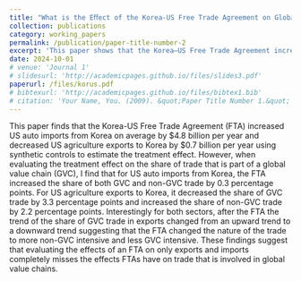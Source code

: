 ```yaml
---
title: "What is the Eﬀect of the Korea-US Free Trade Agreement on Global Value Chains?" 
collection: publications 
category: working_papers 
permalink: /publication/paper-title-number-2 
excerpt: 'This paper shows that the Korea–US Free Trade Agreement increased U.S. auto imports from Korea by $4.8 billion annually and reduced U.S. agricultural exports by $0.7 billion. Using synthetic controls, I find that the FTA shifted trade toward less global value chain (GVC) intensive forms: auto imports rose in both GVC and non-GVC trade, while agriculture exports saw a decline in GVC trade and a rise in non-GVC trade. These results highlight that focusing only on trade volumes overlooks how FTAs reshape the structure of global value chain participation.' 
date: 2024-10-01 
# venue: 'Journal 1' 
# slidesurl: 'http://academicpages.github.io/files/slides3.pdf' 
paperurl: /files/korus.pdf 
# bibtexurl: 'http://academicpages.github.io/files/bibtex1.bib' 
# citation: 'Your Name, You. (2009). &quot;Paper Title Number 1.&quot; <i>Journal 1</i>. 1(1).' # citation: 'Your Name, You. (2015). &quot;Paper Title Number 3.&quot; <i>Journal 1</i>. 1(3).' 
--- 
```

This paper finds that the Korea-US Free Trade Agreement (FTA) increased US auto imports from Korea on average by $4.8 billion per year and decreased US agriculture exports to Korea by $0.7 billion per year using synthetic controls to estimate the treatment effect. However, when evaluating the treatment effect on the share of trade that is part of a global value chain (GVC), I find that for US auto imports from Korea, the FTA increased the share of both GVC and non-GVC trade by 0.3 percentage points. For US agriculture exports to Korea, it decreased the share of GVC trade by 3.3 percentage points and increased the share of non-GVC trade by 2.2 percentage points. Interestingly for both sectors, after the FTA the trend of the share of GVC trade in exports changed from an upward trend to a downward trend suggesting that the FTA changed the nature of the trade to more non-GVC intensive and less GVC intensive. These findings suggest that evaluating the effects of an FTA on only exports and imports completely misses the effects FTAs have on trade that is involved in global value chains.